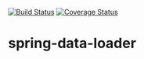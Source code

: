[![Build Status](https://travis-ci.org/matek2305/spring-data-loader.svg?branch=master)](https://travis-ci.org/matek2305/spring-data-loader)
[![Coverage Status](https://coveralls.io/repos/github/matek2305/spring-data-loader/badge.svg?branch=master)](https://coveralls.io/github/matek2305/spring-data-loader?branch=master)
# spring-data-loader
